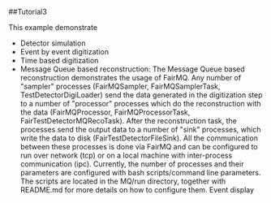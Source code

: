 ##Tutorial3

This example demonstrate

* Detector simulation
* Event by event digitization
* Time based digitization
* Message Queue based reconstruction: The Message Queue based reconstruction demonstrates the usage of FairMQ.
Any number of "sampler" processes (FairMQSampler, FairMQSamplerTask, TestDetectorDigiLoader) send the data generated in the digitization step to a number of "processor" processes which do the reconstruction with the data (FairMQProcessor, FairMQProcessorTask, FairTestDetectorMQRecoTask). After the reconstruction task, the processes send the output data to a number of "sink" processes, which write the data to disk (FairTestDetectorFileSink).
All the communication between these processes is done via FairMQ and can be configured to run over network (tcp) or on a local machine with inter-process communication (ipc). Currently, the number of processes and their parameters are configured with bash scripts/command line parameters. The scripts are located in the MQ/run directory, together with README.md for more details on how to configure them.
Event display
